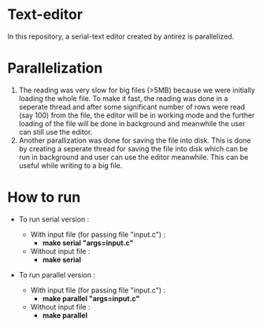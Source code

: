 # Text-editor
In this repository, a serial-text editor created by antirez is parallelized.

# Parallelization
1. The reading was very slow for big files (>5MB) because we were initially loading the whole file.
   To make it fast, the reading was done in a seperate thread and after some significant number
   of rows were read (say 100) from the file, the editor will be in working mode and the further 
   loading of the file will be done in background and meanwhile the user can still use the editor.
2. Another parallization was done for saving the file into disk. This is done by creating a seperate
   thread for saving the file into disk which can be run in background and user can use the editor 
   meanwhile. This can be useful while writing to a big file.

# How to run
  * To run serial version  :
      * With input file (for passing file "input.c") : 
         * **make serial "args=input.c"**
      * Without input file :
         * **make serial**
      
  * To run parallel version :
      * With input file (for passing file "input.c") :
         * **make parallel "args=input.c"**
      * Without input file : 
         * **make parallel**
   
